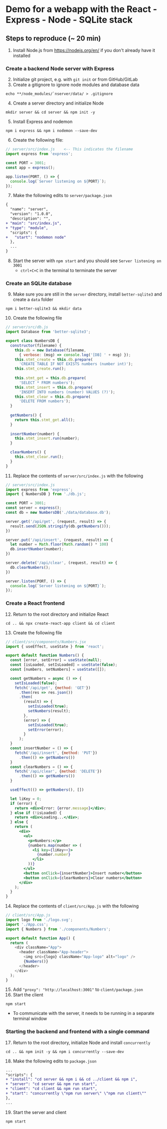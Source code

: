 
# Demo for a webapp with the React - Express - Node - SQLite stack

## Steps to reproduce (~ 20 min)
1. Install Node.js from https://nodejs.org/en/ if you don't already have it installed

### Create a backend Node server with Express
2. Initialize git project, e.g. with `git init` or from GitHub/GitLab
3. Create a gitignore to ignore node modules and database data
```shell
echo **/node_modules/`nserver/data/ > .gitignore
```
4. Create a server directory and initialize Node
```shell
mkdir server && cd server && npm init -y
```
5. Install Express and nodemon
```shell
npm i express && npm i nodemon --save-dev
```
6. Create the following file:
```js
// server/src/index.js    <-- This indicates the filename
import express from 'express';

const PORT = 3001;
const app = express();

app.listen(PORT, () => {
  console.log(`Server listening on ${PORT}`);
});
```
7. Make the following edits to `server/package.json`
```diff
{
  "name": "server",
  "version": "1.0.0",
  "description": "",
+ "main": "src/index.js",
+ "type": "module",
  "scripts": {
+   "start": "nodemon node"
  },
  ...
}
```
8. Start the server with `npm start` and you should see `Server listening on 3001`
   - `ctrl+C+C` in the terminal to terminate the server

### Create an SQLite database
9.  Make sure you are still in the `server` directory, install `better-sqlite3` and create a `data` folder
```shell
npm i better-sqlite3 && mkdir data
```
10. Create the following file
```js
// server/src/db.js
import Database from 'better-sqlite3';

export class NumbersDB {
  constructor(filename) {
    this.db = new Database(filename,
      { verbose: (msg) => console.log('[DB] ' + msg) });
    this.stmt_create = this.db.prepare(
      'CREATE TABLE IF NOT EXISTS numbers (number int)');
    this.stmt_create.run();
    
    this.stmt_get = this.db.prepare(
      'SELECT * FROM numbers');
    this.stmt_insert = this.db.prepare(
      'INSERT INTO numbers (number) VALUES (?)');
    this.stmt_clear = this.db.prepare(
      'DELETE FROM numbers');
  }
  
  getNumbers() {
    return this.stmt_get.all();
  }
  
  insertNumber(number) {
    this.stmt_insert.run(number);
  }

  clearNumbers() {
    this.stmt_clear.run();
  }
}
```
11. Replace the contents of `server/src/index.js` with the following
```js
// server/src/index.js
import express from 'express';
import { NumbersDB } from './db.js';

const PORT = 3001;
const server = express();
const db = new NumbersDB('./data/database.db');

server.get('/api/get', (request, result) => {
  result.send(JSON.stringify(db.getNumbers()));
})

server.put('/api/insert', (request, result) => {
  let number = Math.floor(Math.random() * 100)
  db.insertNumber(number);
})

server.delete('/api/clear', (request, result) => {
  db.clearNumbers();
})

server.listen(PORT, () => {
  console.log(`Server listening on ${PORT}`);
});
```

### Create a React frontend
12. Return to the root directory and initialize React
```shell
cd .. && npx create-react-app client && cd client
```
13. Create the following file
```jsx
// client/src/components/Numbers.jsx
import { useEffect, useState } from 'react';

export default function Numbers() {
  const [error, setError] = useState(null);
  const [isLoaded, setIsLoaded] = useState(false);
  const [numbers, setNumbers] = useState([]);

  const getNumbers = async () => {
    setIsLoaded(false);
    fetch('/api/get', {method: 'GET'})
      .then(res => res.json())
      .then(
        (result) => {
          setIsLoaded(true);
          setNumbers(result);
        },
        (error) => {
          setIsLoaded(true);
          setError(error);
        }
      );
  }
  const insertNumber = () => {
    fetch('/api/insert', {method: 'PUT'})
      .then(() => getNumbers())
  }
  const clearNumbers = () => {
    fetch('/api/clear', {method: 'DELETE'})
      .then(() => getNumbers())
  }

  useEffect(() => getNumbers(), [])

  let liKey = 0;
  if (error) {
    return <div>Error: {error.message}</div>;
  } else if (!isLoaded) {
    return <div>Loading...</div>;
  } else {
    return (
      <div>    
        <ul>
          <p>Numbers:</p>
          {numbers.map(number => (
            <li key={liKey++}>
              {number.number}
            </li>
          ))}
        </ul>
        <button onClick={insertNumber}>Insert number</button>
        <button onClick={clearNumbers}>Clear numbers</button>
      </div>
    );
  }
}
```
14. Replace the contents of `client/src/App.js` with the following
```js
// client/src/App.js
import logo from './logo.svg';
import './App.css';
import { Numbers } from './components/Numbers';

export default function App() {
  return (
    <div className="App">
      <header className="App-header">
        <img src={logo} className="App-logo" alt="logo" />
        {Numbers()}
      </header>
    </div>
  );
}
```
15. Add `"proxy": "http://localhost:3001"` to `client/package.json`
16. Start the client
```shell
npm start
```
  - To communicate with the server, it needs to be running in a separate terminal window

### Starting the backend and frontend with a single command
17. Return to the root directory, initialize Node and install `concurrently`
```shell
cd .. && npm init -y && npm i concurrently --save-dev
```
18. Make the following edits to `package.json`
```diff
...
"scripts": {
+ "install": "cd server && npm i && cd ../client && npm i",
+ "server": "cd server && npm run start",
+ "client": "cd client && npm run start",
+ "start": "concurrently \"npm run server\" \"npm run client\""
},
...
```
19. Start the server and client
```shell
npm start
```
